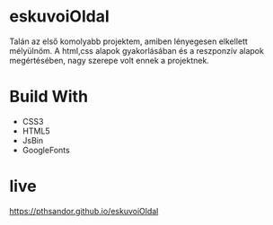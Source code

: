 # eskuvoiOldal
Talán az első komolyabb projektem, amiben lényegesen elkellett mélyülnöm. A html,css alapok gyakorlásában és a reszponzív alapok megértésében, nagy szerepe volt ennek a projektnek.
# Build With
- CSS3
- HTML5
- JsBin
- GoogleFonts
# live
https://pthsandor.github.io/eskuvoiOldal

